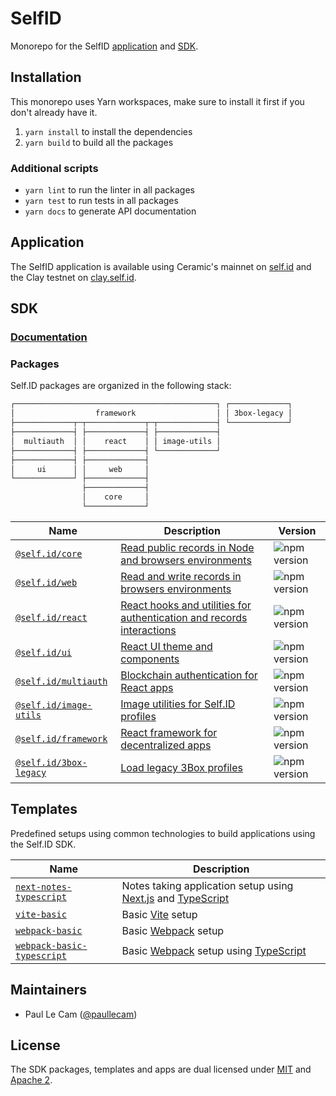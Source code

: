 # SelfID

Monorepo for the SelfID [application](#application) and [SDK](#sdk).

## Installation

This monorepo uses Yarn workspaces, make sure to install it first if you don't already have it.

1. `yarn install` to install the dependencies
1. `yarn build` to build all the packages

### Additional scripts

- `yarn lint` to run the linter in all packages
- `yarn test` to run tests in all packages
- `yarn docs` to generate API documentation

## Application

The SelfID application is available using Ceramic's mainnet on [self.id](https://self.id) and the Clay testnet on [clay.self.id](https://clay.self.id).

## SDK

### [Documentation](https://developers.ceramic.network/tools/self-id/overview/#sdk)

### Packages

Self.ID packages are organized in the following stack:

```sh
┌─────────────────────────────────────────────┐ ┌─────────────┐
│                  framework                  │ │ 3box-legacy │
├─────────────┬─┬─────────────┬─┬─────────────┤ └─────────────┘
├─────────────┤ ├─────────────┤ ├─────────────┤
│  multiauth  │ │    react    │ │ image-utils │
├─────────────┤ ├─────────────┤ └─────────────┘
├─────────────┤ ├─────────────┤
│     ui      │ │     web     │
└─────────────┘ ├─────────────┤
                ├─────────────┤
                │    core     │
                └─────────────┘
```

| Name                                             | Description                                                                                                                                  | Version                                                               |
| ------------------------------------------------ | -------------------------------------------------------------------------------------------------------------------------------------------- | --------------------------------------------------------------------- |
| [`@self.id/core`](./packages/core)               | [Read public records in Node and browsers environments](https://developers.ceramic.network/reference/self-id/modules/core/)                  | ![npm version](https://img.shields.io/npm/v/@self.id/core.svg)        |
| [`@self.id/web`](./packages/web)                 | [Read and write records in browsers environments](https://developers.ceramic.network/reference/self-id/modules/web/)                         | ![npm version](https://img.shields.io/npm/v/@self.id/web.svg)         |
| [`@self.id/react`](./packages/react)             | [React hooks and utilities for authentication and records interactions](https://developers.ceramic.network/reference/self-id/modules/react/) | ![npm version](https://img.shields.io/npm/v/@self.id/react.svg)       |
| [`@self.id/ui`](./packages/ui)                   | [React UI theme and components](https://developers.ceramic.network/reference/self-id/modules/ui/)                                            | ![npm version](https://img.shields.io/npm/v/@self.id/ui.svg)          |
| [`@self.id/multiauth`](./packages/multiauth)     | [Blockchain authentication for React apps](https://developers.ceramic.network/reference/self-id/modules/multiauth/)                          | ![npm version](https://img.shields.io/npm/v/@self.id/multiauth.svg)   |
| [`@self.id/image-utils`](./packages/image-utils) | [Image utilities for Self.ID profiles](https://developers.ceramic.network/reference/self-id/modules/image_utils/)                            | ![npm version](https://img.shields.io/npm/v/@self.id/image-utils.svg) |
| [`@self.id/framework`](./packages/framework)     | [React framework for decentralized apps](https://developers.ceramic.network/reference/self-id/modules/framework/)                            | ![npm version](https://img.shields.io/npm/v/@self.id/framework.svg)   |
| [`@self.id/3box-legacy`](./packages/3box-legacy) | [Load legacy 3Box profiles](https://developers.ceramic.network/reference/self-id/modules/3box_legacy/)                                       | ![npm version](https://img.shields.io/npm/v/@self.id/3box-legacy.svg) |

## Templates

Predefined setups using common technologies to build applications using the Self.ID SDK.

| Name                                                               | Description                                                                                                           |
| ------------------------------------------------------------------ | --------------------------------------------------------------------------------------------------------------------- |
| [`next-notes-typescript`](./templates/next-notes-typescript)       | Notes taking application setup using [Next.js](https://nextjs.org/) and [TypeScript](https://www.typescriptlang.org/) |
| [`vite-basic`](./templates/vite-basic)                             | Basic [Vite](https://vitejs.dev/) setup                                                                               |
| [`webpack-basic`](./templates/webpack-basic)                       | Basic [Webpack](https://webpack.js.org/) setup                                                                        |
| [`webpack-basic-typescript`](./templates/webpack-basic-typescript) | Basic [Webpack](https://webpack.js.org/) setup using [TypeScript](https://www.typescriptlang.org/)                    |

## Maintainers

- Paul Le Cam ([@paullecam](http://github.com/paullecam))

## License

The SDK packages, templates and apps are dual licensed under [MIT](LICENSE-MIT) and [Apache 2](LICENSE-APACHE).
